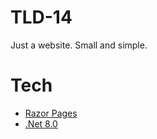 # TLD-14
Just a website. Small and simple.

# Tech
- [Razor Pages](https://learn.microsoft.com/en-us/aspnet/core/razor-pages/)
- [.Net 8.0](https://dotnet.microsoft.com/download)
